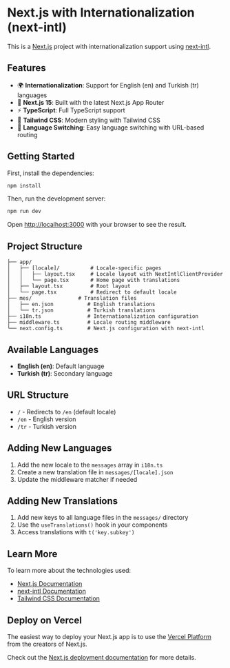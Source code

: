 # Next.js with Internationalization (next-intl)

This is a [Next.js](https://nextjs.org/) project with internationalization support using [next-intl](https://next-intl-docs.vercel.app/).

## Features

- 🌍 **Internationalization**: Support for English (en) and Turkish (tr) languages
- 🚀 **Next.js 15**: Built with the latest Next.js App Router
- ⚡ **TypeScript**: Full TypeScript support
- 🎨 **Tailwind CSS**: Modern styling with Tailwind CSS
- 🔄 **Language Switching**: Easy language switching with URL-based routing

## Getting Started

First, install the dependencies:

```bash
npm install
```

Then, run the development server:

```bash
npm run dev
```

Open [http://localhost:3000](http://localhost:3000) with your browser to see the result.

## Project Structure

```
├── app/
│   ├── [locale]/          # Locale-specific pages
│   │   ├── layout.tsx     # Locale layout with NextIntlClientProvider
│   │   └── page.tsx       # Home page with translations
│   ├── layout.tsx         # Root layout
│   └── page.tsx           # Redirect to default locale
├── mes/               # Translation files
│   ├── en.json           # English translations
│   └── tr.json           # Turkish translations
├── i18n.ts               # Internationalization configuration
├── middleware.ts         # Locale routing middleware
└── next.config.ts        # Next.js configuration with next-intl
```

## Available Languages

- **English (en)**: Default language
- **Turkish (tr)**: Secondary language

## URL Structure

- `/` - Redirects to `/en` (default locale)
- `/en` - English version
- `/tr` - Turkish version

## Adding New Languages

1. Add the new locale to the `messages` array in `i18n.ts`
2. Create a new translation file in `messages/[locale].json`
3. Update the middleware matcher if needed

## Adding New Translations

1. Add new keys to all language files in the `messages/` directory
2. Use the `useTranslations()` hook in your components
3. Access translations with `t('key.subkey')`

## Learn More

To learn more about the technologies used:

- [Next.js Documentation](https://nextjs.org/docs)
- [next-intl Documentation](https://next-intl-docs.vercel.app/)
- [Tailwind CSS Documentation](https://tailwindcss.com/docs)

## Deploy on Vercel

The easiest way to deploy your Next.js app is to use the [Vercel Platform](https://vercel.com/new?utm_medium=default-template&filter=next.js&utm_source=create-next-app&utm_campaign=create-next-app-readme) from the creators of Next.js.

Check out the [Next.js deployment documentation](https://nextjs.org/docs/deployment) for more details.
